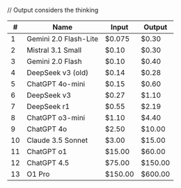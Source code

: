 
// Output considers the thinking

|#|Name|Input|Output|
|---|---|---|---|
|1|Gemini 2.0 Flash-Lite|$0.075|$0.30|
|2|Mistral 3.1 Small|$0.10|$0.30|
|3|Gemini 2.0 Flash|$0.10|$0.40|
|4|DeepSeek v3 (old)|$0.14|$0.28|
|5|ChatGPT 4o-mini|$0.15|$0.60|
|6|DeepSeek v3|$0.27|$1.10|
|7|DeepSeek r1|$0.55|$2.19|
|8|ChatGPT o3-mini|$1.10|$4.40|
|9|ChatGPT 4o|$2.50|$10.00|
|10|Claude 3.5 Sonnet|$3.00|$15.00|
|11|ChatGPT o1|$15.00|$60.00|
|12|ChatGPT 4.5|$75.00|$150.00|
|13|O1 Pro|$150.00|$600.00|
